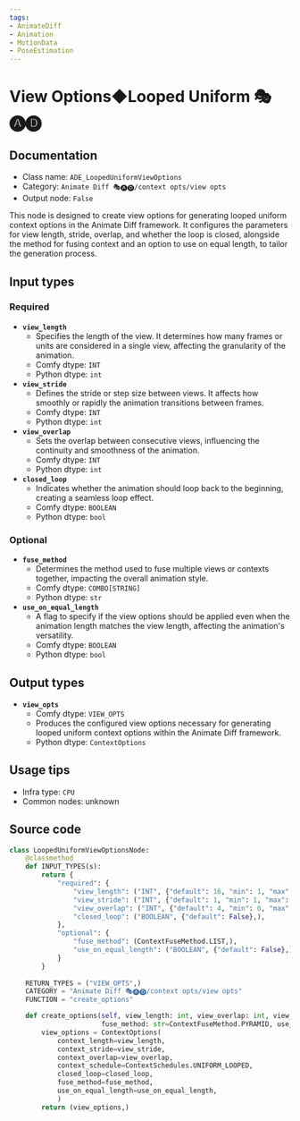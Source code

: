 ```yaml
---
tags:
- AnimateDiff
- Animation
- MotionData
- PoseEstimation
---
```


# View Options◆Looped Uniform 🎭🅐🅓
## Documentation
- Class name: `ADE_LoopedUniformViewOptions`
- Category: `Animate Diff 🎭🅐🅓/context opts/view opts`
- Output node: `False`

This node is designed to create view options for generating looped uniform context options in the Animate Diff framework. It configures the parameters for view length, stride, overlap, and whether the loop is closed, alongside the method for fusing context and an option to use on equal length, to tailor the generation process.
## Input types
### Required
- **`view_length`**
    - Specifies the length of the view. It determines how many frames or units are considered in a single view, affecting the granularity of the animation.
    - Comfy dtype: `INT`
    - Python dtype: `int`
- **`view_stride`**
    - Defines the stride or step size between views. It affects how smoothly or rapidly the animation transitions between frames.
    - Comfy dtype: `INT`
    - Python dtype: `int`
- **`view_overlap`**
    - Sets the overlap between consecutive views, influencing the continuity and smoothness of the animation.
    - Comfy dtype: `INT`
    - Python dtype: `int`
- **`closed_loop`**
    - Indicates whether the animation should loop back to the beginning, creating a seamless loop effect.
    - Comfy dtype: `BOOLEAN`
    - Python dtype: `bool`
### Optional
- **`fuse_method`**
    - Determines the method used to fuse multiple views or contexts together, impacting the overall animation style.
    - Comfy dtype: `COMBO[STRING]`
    - Python dtype: `str`
- **`use_on_equal_length`**
    - A flag to specify if the view options should be applied even when the animation length matches the view length, affecting the animation's versatility.
    - Comfy dtype: `BOOLEAN`
    - Python dtype: `bool`
## Output types
- **`view_opts`**
    - Comfy dtype: `VIEW_OPTS`
    - Produces the configured view options necessary for generating looped uniform context options within the Animate Diff framework.
    - Python dtype: `ContextOptions`
## Usage tips
- Infra type: `CPU`
- Common nodes: unknown


## Source code
```python
class LoopedUniformViewOptionsNode:
    @classmethod
    def INPUT_TYPES(s):
        return {
            "required": {
                "view_length": ("INT", {"default": 16, "min": 1, "max": LENGTH_MAX}),
                "view_stride": ("INT", {"default": 1, "min": 1, "max": STRIDE_MAX}),
                "view_overlap": ("INT", {"default": 4, "min": 0, "max": OVERLAP_MAX}),
                "closed_loop": ("BOOLEAN", {"default": False},),
            },
            "optional": {
                "fuse_method": (ContextFuseMethod.LIST,),
                "use_on_equal_length": ("BOOLEAN", {"default": False},),
            }
        }
    
    RETURN_TYPES = ("VIEW_OPTS",)
    CATEGORY = "Animate Diff 🎭🅐🅓/context opts/view opts"
    FUNCTION = "create_options"

    def create_options(self, view_length: int, view_overlap: int, view_stride: int, closed_loop: bool,
                       fuse_method: str=ContextFuseMethod.PYRAMID, use_on_equal_length=False):
        view_options = ContextOptions(
            context_length=view_length,
            context_stride=view_stride,
            context_overlap=view_overlap,
            context_schedule=ContextSchedules.UNIFORM_LOOPED,
            closed_loop=closed_loop,
            fuse_method=fuse_method,
            use_on_equal_length=use_on_equal_length,
            )
        return (view_options,)

```
